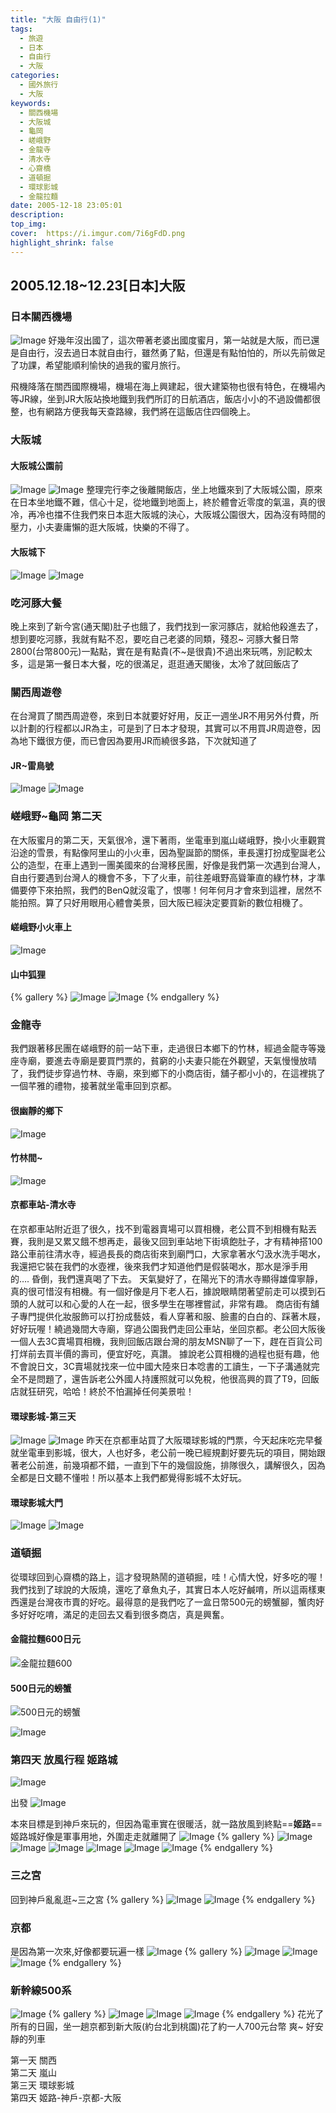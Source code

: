 ```yaml
---
title: "大阪 自由行(1)"
tags:
  - 旅遊
  - 日本
  - 自由行
  - 大阪
categories: 
  - 國外旅行
  - 大阪
keywords:
  - 關西機場
  - 大阪城
  - 龜岡
  - 嵯峨野
  - 金龍寺
  - 清水寺
  - 心齋橋
  - 道頓掘
  - 環球影城
  - 金龍拉麵
date: 2005-12-18 23:05:01
description:
top_img:
cover:  https://i.imgur.com/7i6gFdD.png
highlight_shrink: false
---
```


## 2005.12.18~12.23[日本]大阪

### 日本關西機場

![Image](https://i.imgur.com/gAuNEv8.png)
好幾年沒出國了，這次帶著老婆出國度蜜月，第一站就是大阪，而已還是自由行，沒去過日本就自由行，雖然勇了點，但還是有點怕怕的，所以先前做足了功課，希望能順利愉快的過我的蜜月旅行。

飛機降落在關西國際機場，機場在海上興建起，很大建築物也很有特色，在機場內等JR線，坐到JR大阪站換地鐵到我們所訂的日航酒店，飯店小小的不過設備都很整，也有網路方便我每天查路線，我們將在這飯店住四個晚上。

### 大阪城

#### 大阪城公園前

![Image](https://i.imgur.com/lsHsmc1.png)
![Image](https://i.imgur.com/Bwzij00.png)
整理完行李之後離開飯店，坐上地鐵來到了大阪城公園，原來在日本坐地鐵不難，信心十足，從地鐵到地面上，終於體會近零度的氣溫，真的很冷，再冷也擋不住我們來日本逛大阪城的決心，大阪城公園很大，因為沒有時間的壓力，小夫妻庸懶的逛大阪城，快樂的不得了。

#### 大阪城下

![Image](https://i.imgur.com/A57MqXg.png)
![Image](https://i.imgur.com/djTtqVm.png)

### 吃河豚大餐

晚上來到了新今宮(通天閣)肚子也餓了，我們找到一家河豚店，就給他殺進去了，想到要吃河豚，我就有點不忍，要吃自己老婆的同類，殘忍~
河豚大餐日幣2800(台幣800元)一點點，實在是有點貴(不~是很貴)不過出來玩嗎，別記較太多，這是第一餐日本大餐，吃的很滿足，逛逛通天閣後，太冷了就回飯店了

### 關西周遊卷

在台灣買了關西周遊卷，來到日本就要好好用，反正一週坐JR不用另外付費，所以計劃的行程都以JR為主，可是到了日本才發現，其實可以不用買JR周遊卷，因為地下鐵很方便，而已會因為要用JR而繞很多路，下次就知道了

#### JR~雷鳥號

![Image](https://i.imgur.com/XHyDpPP.png)
![Image](https://i.imgur.com/nRSjv8j.png)

### 嵯峨野~龜岡 第二天

在大阪蜜月的第二天，天氣很冷，還下著雨，坐電車到嵐山嵯峨野，換小火車觀賞沿途的雪景，有點像阿里山的小火車，因為聖誕節的關係，車長還打扮成聖誕老公公的造型，在車上遇到一團美國來的台灣移民團，好像是我們第一次遇到台灣人，自由行要遇到台灣人的機會不多，下了火車，前往差峨野高聳筆直的綠竹林，才準備要停下來拍照，我們的BenQ就沒電了，恨哪！何年何月才會來到這裡，居然不能拍照。算了只好用眼用心體會美景，回大阪已經決定要買新的數位相機了。

#### 嵯峨野小火車上

![Image](https://i.imgur.com/oOnvyqP.png)

#### 山中狐狸

{% gallery %}
![Image](https://i.imgur.com/KziFfN0.png)
![Image](https://i.imgur.com/Os82qoQ.png)
{% endgallery %}

### 金龍寺

我們跟著移民團在嵯峨野的前一站下車，走過很日本鄉下的竹林，經過金龍寺等幾座寺廟，要進去寺廟是要買門票的，貧窮的小夫妻只能在外觀望，天氣慢慢放晴了，我們徒步穿過竹林、寺廟，來到鄉下的小商店街，舖子都小小的，在這裡挑了一個芊雅的禮物，接著就坐電車回到京都。

#### 很幽靜的鄉下

![Image](https://i.imgur.com/GPlmxWL.png)

#### 竹林間~

![Image](https://i.imgur.com/LzzGXED.png)

#### 京都車站-清水寺

在京都車站附近逛了很久，找不到電器賣場可以買相機，老公買不到相機有點丟賽，我則是又累又餓不想再走，最後又回到車站地下街填飽肚子，才有精神搭100路公車前往清水寺，經過長長的商店街來到廟門口，大家拿著水勺汲水洗手喝水，我還把它裝在我們的水壺裡，後來我們才知道他們是假裝喝水，那水是淨手用的…. 昏倒，我們還真喝了下去。
天氣變好了，在陽光下的清水寺顯得雄偉寧靜，真的很可惜沒有相機。有一個好像是月下老人石，據說眼睛閉著望前走可以摸到石頭的人就可以和心愛的人在一起，很多學生在哪裡嘗試，非常有趣。
商店街有舖子專門提供化妝服飾可以打扮成藝妓，看人穿著和服、臉畫的白白的、踩著木屐，好好玩喔！繞過幾間大寺廟，穿過公園我們走回公車站，坐回京都。老公回大阪後一個人去3C賣場買相機，我則回飯店跟台灣的朋友MSN聊了一下，趕在百貨公司打烊前去買半價的壽司，便宜好吃，真讚。
據說老公買相機的過程也挺有趣，他不會說日文，3C賣場就找來一位中國大陸來日本唸書的工讀生，一下子溝通就完全不是問題了，還告訴老公外國人持護照就可以免稅，他很高興的買了T9，回飯店就狂研究，哈哈！終於不怕漏掉任何美景啦！

#### 環球影城-第三天

![Image](https://i.imgur.com/ZxkwwbW.png)
![Image](https://i.imgur.com/chTKPUB.png)
昨天在京都車站買了大阪環球影城的門票，今天起床吃完早餐就坐電車到影城，很大，人也好多，老公前一晚已經規劃好要先玩的項目，開始跟著老公前進，前幾項都不錯，一直到下午的幾個設施，排隊很久，講解很久，因為全都是日文聽不懂啦！所以基本上我們都覺得影城不太好玩。

#### 環球影城大門

![Image](https://i.imgur.com/T7xp3pR.png)
![Image](https://i.imgur.com/0ZaxpIY.png)

### 道頓掘

從環球回到心齋橋的路上，這才發現熱鬧的道頓掘，哇！心情大悅，好多吃的喔！我們找到了球說的大阪燒，還吃了章魚丸子，其實日本人吃好鹹唷，所以這兩樣東西還是台灣夜市賣的好吃。最得意的是我們吃了一盒日幣500元的螃蟹腳，蟹肉好多好好吃唷，滿足的走回去又看到很多商店，真是興奮。

#### 金龍拉麵600日元

![金龍拉麵600](https://i.imgur.com/SDMQPz6.png)

#### 500日元的螃蟹

![500日元的螃蟹](https://i.imgur.com/rvQf1Gl.png)

![Image](https://i.imgur.com/7i6gFdD.png)

### 第四天  放風行程 姬路城

![Image](https://i.imgur.com/ogyS3BB.png)

出發
![Image](https://i.imgur.com/rz6wYg5.png)

本來目標是到神戶來玩的，但因為電車實在很暖活，就一路放風到終點==**姬路**==
姬路城好像是軍事用地，外圍走走就離開了
![Image](https://i.imgur.com/5TrHZHs.png)
{% gallery %}
![Image](https://i.imgur.com/TWLqg6S.png)
![Image](https://i.imgur.com/1giNvZf.png)
![Image](https://i.imgur.com/vltpipv.png)
![Image](https://i.imgur.com/dt2GDCQ.png)
![Image](https://i.imgur.com/sI7VVjV.png)
![Image](https://i.imgur.com/xmHQyjU.png)
{% endgallery %}

### 三之宮

回到神戶亂亂逛~三之宮
{% gallery %}
![Image](https://i.imgur.com/RuTrc4p.png)
![Image](https://i.imgur.com/tBowdcE.png)
{% endgallery %}

### 京都

是因為第一次來,好像都要玩遍一樣
![Image](https://i.imgur.com/31z4OuB.png)
{% gallery %}
![Image](https://i.imgur.com/GbCvfBh.png)
![Image](https://i.imgur.com/ibtgJzF.png)
![Image](https://i.imgur.com/zwAlfqC.png)
{% endgallery %}

### 新幹線500系

![Image](https://i.imgur.com/y2Xduge.png)
{% gallery %}
![Image](https://i.imgur.com/sgKwC8K.png)
![Image](https://i.imgur.com/WC8OvS2.png)
![Image](https://i.imgur.com/9s0jlbt.png)
{% endgallery %}
花光了所有的日圓，坐一趟京都到新大阪(約台北到桃園)花了約一人700元台幣 爽~ 好安靜的列車

<i class="fa-solid fa-plane"> </i> <i class="fa-solid fa-plane"></i> <i class="fa-solid fa-plane"></i>
<div class="note info flat">

第一天 關西 </br>
第二天 嵐山 </br>
第三天 環球影城 </br>
第四天 姬路-神戶-京都-大阪 </br>

</div>
